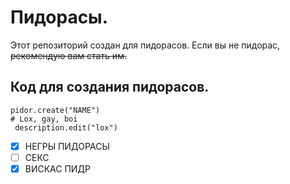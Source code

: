 # Пидорасы.
Этот репозиторий создан для пидорасов. Если вы не пидорас, ~~рекомендую вам стать им.~~
## Код для создания пидорасов.
```
pidor.create("NAME")
# Lox, gay, boi
 description.edit("lox")
```
- [x] НЕГРЫ ПИДОРАСЫ
- [ ] СЕКС
- [x] ВИСКАС ПИДР
